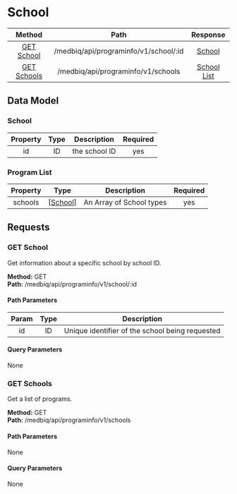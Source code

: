 # School
|     Method                      |       Path                                  |         Response                    |
|    :------:                     |       :--:                                  |       :----------:                  |
|  [GET School](#get-school)      |    /medbiq/api/programinfo/v1/school/:id    |      [School](#school)              |  
|  [GET Schools](#get-schools)    |      /medbiq/api/programinfo/v1/schools     |    [School List](#school-list)      |  


## Data Model

### School
|    Property    |   Type    |    Description     |   Required   |
|    :------:    |   :--:    |    :----------:    |     :--:     |
|       id       |    ID     |  the school ID     |     yes      |


### Program List
|   Property  |        Type                 |        Description         | Required |
|   :------:  |        :--:                 |        :----------:        |  :--:    |
|   schools   | \[[School](#school)\]       |  An Array of School types  |   yes    |


## Requests
### GET School
Get information about a specific school by school ID.  
  
__Method:__  GET  
__Path:__ /medbiq/api/programinfo/v1/school/:id

#### Path Parameters
|   Param    |           Type           |       Description        |
|   :---:    |        :--------:        |      :------------:      |
|    id      |            ID            |  Unique identifier of the school being requested  |

#### Query Parameters
None


### GET Schools
Get a list of programs.  
  
__Method:__  GET  
__Path:__ /medbiq/api/programinfo/v1/schools

#### Path Parameters
None

#### Query Parameters
None
